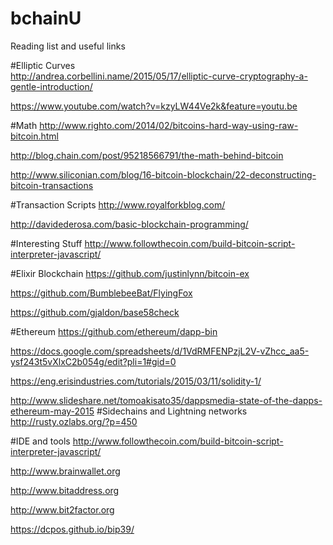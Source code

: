 # bchainU
Reading list and useful links

#Elliptic Curves  
http://andrea.corbellini.name/2015/05/17/elliptic-curve-cryptography-a-gentle-introduction/

https://www.youtube.com/watch?v=kzyLW44Ve2k&feature=youtu.be 

#Math 
http://www.righto.com/2014/02/bitcoins-hard-way-using-raw-bitcoin.html 

http://blog.chain.com/post/95218566791/the-math-behind-bitcoin

http://www.siliconian.com/blog/16-bitcoin-blockchain/22-deconstructing-bitcoin-transactions

#Transaction Scripts
http://www.royalforkblog.com/

http://davidederosa.com/basic-blockchain-programming/

#Interesting Stuff
http://www.followthecoin.com/build-bitcoin-script-interpreter-javascript/

#Elixir Blockchain
https://github.com/justinlynn/bitcoin-ex

https://github.com/BumblebeeBat/FlyingFox

https://github.com/gjaldon/base58check

#Ethereum 
https://github.com/ethereum/dapp-bin

https://docs.google.com/spreadsheets/d/1VdRMFENPzjL2V-vZhcc_aa5-ysf243t5vXlxC2b054g/edit?pli=1#gid=0

https://eng.erisindustries.com/tutorials/2015/03/11/solidity-1/

http://www.slideshare.net/tomoakisato35/dappsmedia-state-of-the-dapps-ethereum-may-2015
#Sidechains and Lightning networks
http://rusty.ozlabs.org/?p=450

#IDE and tools
http://www.followthecoin.com/build-bitcoin-script-interpreter-javascript/

http://www.brainwallet.org

http://www.bitaddress.org

http://www.bit2factor.org

https://dcpos.github.io/bip39/



